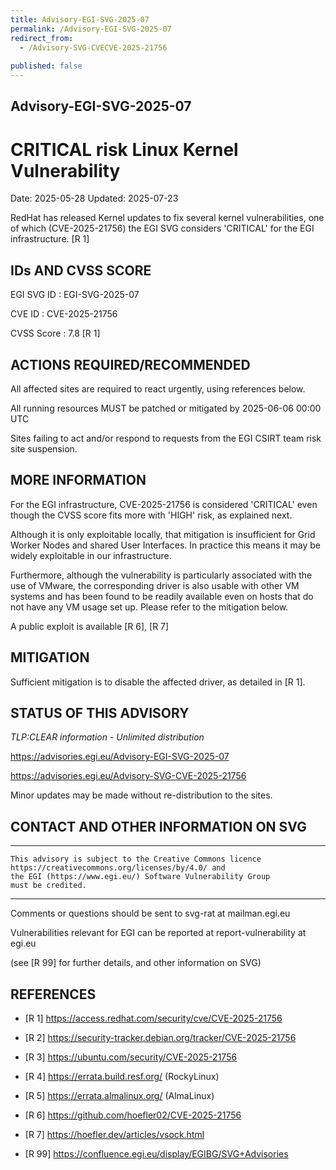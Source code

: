 ```yaml
---
title: Advisory-EGI-SVG-2025-07
permalink: /Advisory-EGI-SVG-2025-07
redirect_from:
  - /Advisory-SVG-CVECVE-2025-21756
  
published: false
---
```


## Advisory-EGI-SVG-2025-07

# CRITICAL risk Linux Kernel Vulnerability

Date:        2025-05-28
Updated:     2025-07-23

RedHat has released Kernel updates to fix several kernel vulnerabilities, 
one of which (CVE-2025-21756) the EGI SVG considers 'CRITICAL'  for 
the EGI infrastructure. [R 1]

## IDs AND CVSS SCORE 

EGI SVG ID : EGI-SVG-2025-07
    
CVE ID     : CVE-2025-21756

CVSS Score : 7.8 [R 1]
    

## ACTIONS REQUIRED/RECOMMENDED

All affected sites are required to react urgently, using references below.
 
All running resources MUST be patched or mitigated by 2025-06-06  00:00 UTC 

Sites failing to act and/or respond to requests from the EGI CSIRT team 
risk site suspension. 


## MORE INFORMATION

For the EGI infrastructure, CVE-2025-21756 is considered 'CRITICAL'
even though the CVSS score fits more with 'HIGH' risk, as explained next.

Although it is only exploitable locally, that mitigation is insufficient
for Grid Worker Nodes and shared User Interfaces. In practice this means 
it may be widely exploitable in our infrastructure.

Furthermore, although the vulnerability is particularly associated with
the use of VMware, the corresponding driver is also usable with other
VM systems and has been found to be readily available even on hosts that 
do not have any VM usage set up. Please refer to the mitigation below.

A public exploit is available [R 6], [R 7]


## MITIGATION

Sufficient mitigation is to disable the affected driver, as detailed in [R 1].
## STATUS OF THIS ADVISORY
                            
_TLP:CLEAR information - Unlimited distribution_ 

https://advisories.egi.eu/Advisory-EGI-SVG-2025-07

https://advisories.egi.eu/Advisory-SVG-CVE-2025-21756

Minor updates may be made without re-distribution to the sites.


## CONTACT AND OTHER INFORMATION ON SVG

-----------------------------
    This advisory is subject to the Creative Commons licence 
    https://creativecommons.org/licenses/by/4.0/ and
    the EGI (https://www.egi.eu/) Software Vulnerability Group 
    must be credited.
---
    
Comments or questions should be sent to
	svg-rat at mailman.egi.eu

Vulnerabilities relevant for EGI can be reported at
	report-vulnerability at egi.eu
    
(see [R 99] for further details, and other information on SVG)
## REFERENCES

- [R 1] <https://access.redhat.com/security/cve/CVE-2025-21756>

- [R 2] <https://security-tracker.debian.org/tracker/CVE-2025-21756> 
    
- [R 3] <https://ubuntu.com/security/CVE-2025-21756>

- [R 4] <https://errata.build.resf.org/>   (RockyLinux)

- [R 5] <https://errata.almalinux.org/>  (AlmaLinux)
    
- [R 6] <https://github.com/hoefler02/CVE-2025-21756>
    
- [R 7] <https://hoefler.dev/articles/vsock.html> 


- [R 99] <https://confluence.egi.eu/display/EGIBG/SVG+Advisories>
